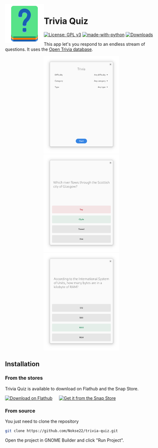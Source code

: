 <img height="128" src="data/icons/hicolor/scalable/apps/io.github.nokse22.triviaquiz.svg" align="left"/> 
  
 # Trivia Quiz
  [![License: GPL v3](https://img.shields.io/badge/License-GPLv3-blue.svg)](https://www.gnu.org/licenses/gpl-3.0)
  [![made-with-python](https://img.shields.io/badge/Made%20with-Python-ff7b3f.svg)](https://www.python.org/)
  [![Downloads](https://img.shields.io/badge/dynamic/json?color=brightgreen&label=Flathub%20Downloads&query=%24.installs_total&url=https%3A%2F%2Fflathub.org%2Fapi%2Fv2%2Fstats%2Fio.github.nokse22.triviaquiz)](https://flathub.org/apps/details/io.github.nokse22.triviaquiz)


This app let's you respond to an endless stream of questions.
It uses the [Open Trivia database](https://opentdb.com). 

  <div align="center">
  <img src="data/resources/screenshot 1.png" height="320"/>
  <img src="data/resources/screenshot 2.png" height="320"/>
  <img src="data/resources/screenshot 3.png" height="320"/>
  </div>
  
## Installation

### From the stores

Trivia Quiz is available to download on Flathub and the Snap Store.

<a href='https://flathub.org/apps/details/io.github.nokse22.triviaquiz'><img width='240' alt='Download on Flathub' src='https://flathub.org/assets/badges/flathub-badge-en.png'></a>
<h>&emsp;</h> <a href="https://snapcraft.io/trivia-quiz"><img height='80' alt="Get it from the Snap Store" src="https://snapcraft.io/static/images/badges/en/snap-store-black.svg"/></a>


### From source

You just need to clone the repository

```sh
git clone https://github.com/Nokse22/trivia-quiz.git
```

Open the project in GNOME Builder and click "Run Project".



